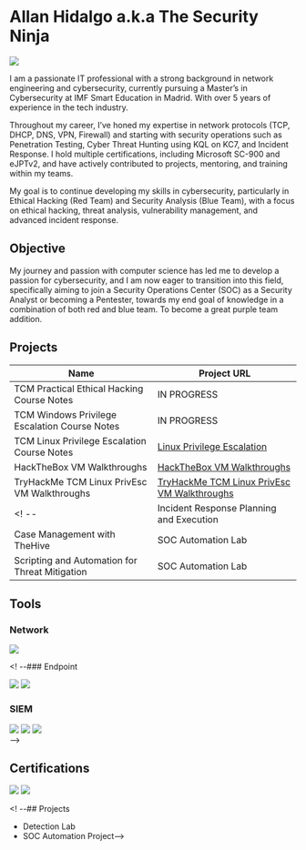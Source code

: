 # Allan Hidalgo a.k.a The Security Ninja
<a href="https://linkedin.com/in/allanhidalgob"><img src="https://img.shields.io/badge/-LinkedIn-0072b1?&style=for-the-badge&logo=linkedin&logoColor=white" /></a>

I am a passionate IT professional with a strong background in network engineering and cybersecurity, currently pursuing a Master’s in Cybersecurity at IMF Smart Education in Madrid. With over 5 years of experience in the tech industry.

Throughout my career, I’ve honed my expertise in network protocols (TCP, DHCP, DNS, VPN, Firewall) and starting with security operations such as Penetration Testing, Cyber Threat Hunting using KQL on KC7, and Incident Response. I hold multiple certifications, including Microsoft SC-900 and eJPTv2, and have actively contributed to projects, mentoring, and training within my teams.

My goal is to continue developing my skills in cybersecurity, particularly in Ethical Hacking (Red Team) and Security Analysis (Blue Team), with a focus on ethical hacking, threat analysis, vulnerability management, and advanced incident response.

## Objective

My journey and passion with computer science has led me to develop a passion for cybersecurity, and I am now eager to transition into this field, specifically aiming to join a Security Operations Center (SOC) as a Security Analyst or becoming a Pentester, towards my end goal of knowledge in a combination of both red and blue team. To become a great purple team addition.

## Projects

| Name                                            | Project URL                  |
|-------------------------------------------------|------------------------------|
| TCM Practical Ethical Hacking Course Notes      | IN PROGRESS                  |
| TCM Windows Privilege Escalation Course Notes   | IN PROGRESS                  |
| TCM Linux Privilege Escalation Course Notes     | <a href="https://cybersn0w.notion.site/Linux-Privilege-Escalation-14c1cec98705434db23d701756bce7e4">Linux Privilege Escalation                  </a>|
| HackTheBox VM Walkthroughs                      | <a href="https://cybersn0w.notion.site/HackTheBox-VM-Walkthroughs-13e632ded6a480bbbabbe1638f06d66a">HackTheBox VM Walkthroughs                  </a>|
| TryHackMe TCM Linux PrivEsc VM Walkthroughs     | <a href="https://cybersn0w.notion.site/HackTheBox-VM-Walkthroughs-13e632ded6a480bbbabbe1638f06d66a">TryHackMe TCM Linux PrivEsc VM Walkthroughs </a>|
<! --| Incident Response Planning and Execution        | SOC Automation Lab|
| Case Management with TheHive                    | SOC Automation Lab|
| Scripting and Automation for Threat Mitigation  | SOC Automation Lab|-->

## Tools

### Network
<div>
    <img src="https://img.shields.io/badge/-Wireshark-1679A7?&style=for-the-badge&logo=Wireshark&logoColor=white" />
</div>

<! --### Endpoint
<div>
    <img src="https://img.shields.io/badge/-Microsoft_Defender_for_Endpoint-00A4EF?&style=for-the-badge&logo=Microsoft&logoColor=white" />
    <img src="https://img.shields.io/badge/-Velociraptor-4B275F?&style=for-the-badge&logo=Velociraptor&logoColor=white" />
</div>

### SIEM
<div>
    <img src="https://img.shields.io/badge/-Microsoft_Sentinel-0078D4?&style=for-the-badge&logo=Microsoft&logoColor=white" />
    <img src="https://img.shields.io/badge/-Splunk-000000?&style=for-the-badge&logo=Splunk&logoColor=white" />
    <img src="https://img.shields.io/badge/-Elastic-005571?&style=for-the-badge&logo=Elastic&logoColor=white" />
</div>-->

## Certifications
<div>
<img src="https://img.shields.io/badge/-eJPTv2-000000?style=for-the-badge&logo=INE&logoColor=white" />
<img src="https://img.shields.io/badge/-SC--900-0078D4?style=for-the-badge&logo=Microsoft&logoColor=white" />
</div>

<! --## Projects
- Detection Lab
- SOC Automation Project-->
